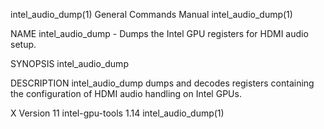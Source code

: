 intel_audio_dump(1)                                           General Commands Manual                                          intel_audio_dump(1)

NAME
       intel_audio_dump - Dumps the Intel GPU registers for HDMI audio setup.

SYNOPSIS
       intel_audio_dump

DESCRIPTION
       intel_audio_dump dumps and decodes registers containing the configuration of HDMI audio handling on Intel GPUs.

X Version 11                                                   intel-gpu-tools 1.14                                            intel_audio_dump(1)
